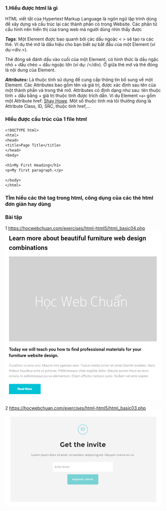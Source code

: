 ### 1.Hiểu được html là gì
HTML viết tắt của Hypertext Markup Language là ngôn ngữ lập trình dùng để xây dựng và cấu trúc lại các thành phần có trong Website.
Các phần tử cấu hình nên hiển thị của trang web mà người dùng nhìn thấy được

**_Tags_**: Một Element được bao quanh bởi các dấu ngoặc < > sẽ tạo ra các thẻ. Ví dụ thẻ mở là dấu hiệu cho bạn biết sự bắt đầu của một Element (ví dụ:<div.>).

Thẻ đóng sẽ đánh dấu vào cuối của một Element, có hình thức là dấu ngặc nhỏ + dấu chéo + dấu ngoặc lớn (ví dụ: /</div). Ở giữa thẻ mở và thẻ đóng là nội dung của Element.

**_Attributes:_** Là thuộc tính sử dụng để cung cấp thông tin bổ sung về một Element. Các Attributes bao gồm tên và giá trị, được xác định sau tên của một thành phần và trong thẻ mở. Attributes có định dạng như sau: tên thuộc tính + dấu bằng + giá trị thuộc tính được trích dẫn. Ví dụ Element `<a>` gồm một Attribute href: <a href=”http://shayhowe.com/”>Shay Howe</a>. Một số thuộc tính mà tôi thường dùng là Attribute Class, ID, SRC, thuộc tính href,…

### HIểu được cấu trúc của 1 file html
```angular2html
<!DOCTYPE html>
<html>
<head>
<title>Page Title</title>
</head>
<body>

<h1>My First Heading</h1>
<p>My first paragraph.</p>

</body>
</html>
```
### TÌm hiểu các thẻ tag trong html, công dụng của các thẻ html đơn giản hay dùng

### Bài tập
1 https://hocwebchuan.com/exercises/html-html5/html_basic04.php
![img.png](img.png)

2 https://hocwebchuan.com/exercises/html-html5/html_basic03.php
![img_1.png](img_1.png)


